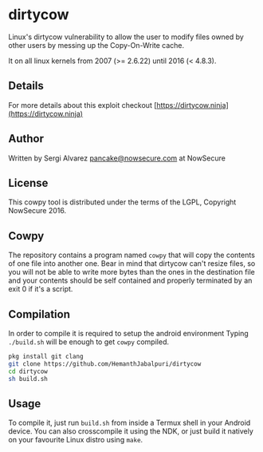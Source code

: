 dirtycow
========

Linux's dirtycow vulnerability
to allow the user to modify files owned by other users by
messing up the Copy-On-Write cache.


It on all linux kernels from 2007 (>= 2.6.22) until 2016 (< 4.8.3).

Details
-------

For more details about this exploit checkout [https://dirtycow.ninja](https://dirtycow.ninja)

Author
------

Written by Sergi Alvarez <pancake@nowsecure.com> at NowSecure


License
-------

This cowpy tool is distributed under the terms of the LGPL, Copyright NowSecure 2016.

Cowpy
------------

The repository contains a program named `cowpy` that will copy
the contents of one file into another one. Bear in mind that dirtycow
can't resize files, so you will not be able to write more bytes than
the ones in the destination file and your contents should be self
contained and properly terminated by an exit 0 if it's a script.

Compilation
----------------

In order to compile it is required to setup the android environment
Typing `./build.sh` will be enough to get `cowpy` compiled.
```bash
pkg install git clang
git clone https://github.com/HemanthJabalpuri/dirtycow
cd dirtycow
sh build.sh
```

Usage
-----

To compile it, just run `build.sh` from inside a Termux shell in your Android device. You can also crosscompile it using the NDK, or just build it natively on your favourite Linux distro using `make`.
